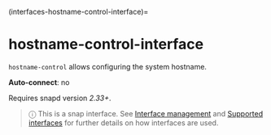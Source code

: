 (interfaces-hostname-control-interface)=
# hostname-control-interface

`hostname-control` allows configuring the system hostname.

**Auto-connect**: no

Requires snapd version _2.33+_.

> ⓘ  This is a snap interface. See [Interface management](/) and [Supported interfaces](/interfaces/index) for further details on how interfaces are used.

